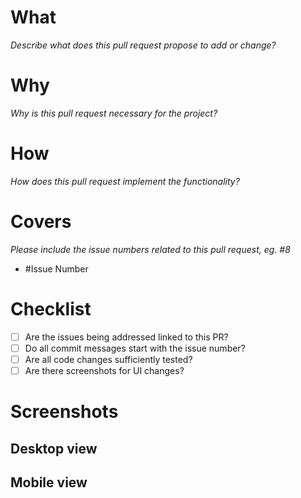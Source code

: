 # What

_Describe what does this pull request propose to add or change?_

# Why

_Why is this pull request necessary for the project?_

# How

_How does this pull request implement the functionality?_

# Covers

_Please include the issue numbers related to this pull request, eg. #8_

- #Issue Number

# Checklist

- [ ] Are the issues being addressed linked to this PR?
- [ ] Do all commit messages start with the issue number?
- [ ] Are all code changes sufficiently tested?
- [ ] Are there screenshots for UI changes?

# Screenshots

## Desktop view

## Mobile view